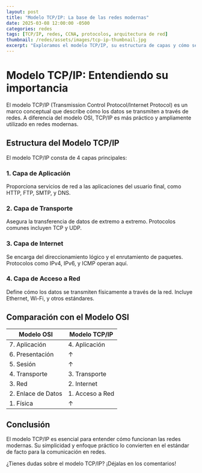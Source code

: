 ```yaml
---
layout: post
title: "Modelo TCP/IP: La base de las redes modernas"
date: 2025-03-08 12:00:00 -0500
categories: redes
tags: [TCP/IP, redes, CCNA, protocolos, arquitectura de red]
thumbnail: /redes/assets/images/tcp-ip-thumbnail.jpg
excerpt: "Exploramos el modelo TCP/IP, su estructura de capas y cómo se utiliza en las redes modernas. Indispensable para estudiantes de CCNA."
---
```


# Modelo TCP/IP: Entendiendo su importancia

El modelo TCP/IP (Transmission Control Protocol/Internet Protocol) es un marco conceptual que describe cómo los datos se transmiten a través de redes. A diferencia del modelo OSI, TCP/IP es más práctico y ampliamente utilizado en redes modernas.

## Estructura del Modelo TCP/IP

El modelo TCP/IP consta de 4 capas principales:

### 1. Capa de Aplicación
Proporciona servicios de red a las aplicaciones del usuario final, como HTTP, FTP, SMTP, y DNS.

### 2. Capa de Transporte
Asegura la transferencia de datos de extremo a extremo. Protocolos comunes incluyen TCP y UDP.

### 3. Capa de Internet
Se encarga del direccionamiento lógico y el enrutamiento de paquetes. Protocolos como IPv4, IPv6, y ICMP operan aquí.

### 4. Capa de Acceso a Red
Define cómo los datos se transmiten físicamente a través de la red. Incluye Ethernet, Wi-Fi, y otros estándares.

## Comparación con el Modelo OSI

| Modelo OSI         | Modelo TCP/IP       |
|---------------------|---------------------|
| 7. Aplicación       | 4. Aplicación       |
| 6. Presentación     | ↑                   |
| 5. Sesión           | ↑                   |
| 4. Transporte       | 3. Transporte       |
| 3. Red              | 2. Internet         |
| 2. Enlace de Datos  | 1. Acceso a Red     |
| 1. Física           | ↑                   |

## Conclusión

El modelo TCP/IP es esencial para entender cómo funcionan las redes modernas. Su simplicidad y enfoque práctico lo convierten en el estándar de facto para la comunicación en redes.

¿Tienes dudas sobre el modelo TCP/IP? ¡Déjalas en los comentarios!